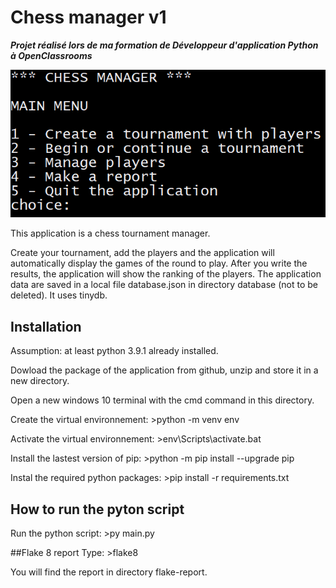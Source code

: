# Chess manager v1
**_Projet réalisé lors de ma formation de Développeur d'application Python à OpenClassrooms_**

![chess manager](chess_manager.png) 

This application is a chess tournament manager.

Create your tournament, add the players and the application will automatically display the games of the round to play.
After you write the results, the application will show the ranking of the players.
The application data are saved in a local file database.json in directory database (not to be deleted).
It uses tinydb.

## Installation
Assumption: at least python 3.9.1 already installed.

Dowload the package of the application from github, unzip and store it in a new directory.

Open a new windows 10 terminal with the cmd command in this directory.

Create the virtual environnement: >python -m venv env

Activate the virtual environnement: >env\Scripts\activate.bat

Install the lastest version of pip: >python -m pip install --upgrade pip

Instal the required python packages: >pip install -r requirements.txt

## How to run the pyton script
Run the python script: >py main.py

##Flake 8 report
Type: >flake8

You will find the report in directory flake-report.




